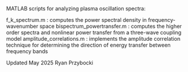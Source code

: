 MATLAB scripts for analyzing plasma oscillation spectra:

f_k_spectrum.m : computes the power spectral density in frequency-wavenumber space 
bispectrum_powertransfer.m : computes the higher order spectra and nonlinear power transfer from a three-wave coupling model
amplitude_correlations.m : implements the amplitude correlation technique for determining the direction of energy transfer between frequency bands

Updated May 2025
Ryan Przybocki
